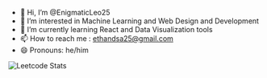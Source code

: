 - 👋 Hi, I’m @EnigmaticLeo25
- 👀 I’m interested in Machine Learning and Web Design and Development
- 🌱 I’m currently learning React and Data Visualization tools
- 📫 How to reach me : ethandsa25@gmail.com
- 😄 Pronouns: he/him

![Leetcode Stats](https://leetcard.jacoblin.cool/ethandsa25?theme=nord)

<!---
EnigmaticLeo25/EnigmaticLeo25 is a ✨ special ✨ repository because its `README.md` (this file) appears on your GitHub profile.
You can click the Preview link to take a look at your changes.
--->
